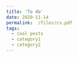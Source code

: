 ```yaml
---
title: 'To do'
date: 2020-11-14
permalink:  /files/cv.pdf
tags:
  - cool posts
  - category1
  - category2
---
```


 